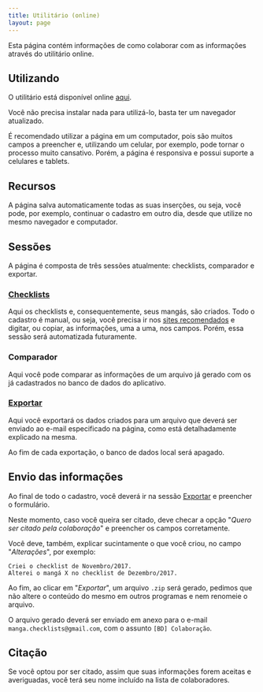```yaml
---
title: Utilitário (online)
layout: page
---
```


Esta página contém informações de como colaborar com as informações através do utilitário online.

## Utilizando

O utilitário está disponível online [aqui](https://alessandrojean.github.io/manga-checklists-data-manager). 

Você não precisa instalar nada para utilizá-lo, basta ter um navegador atualizado.

É recomendado utilizar a página em um computador, pois são muitos campos a preencher e, utilizando um celular, por exemplo, pode tornar o processo muito cansativo. Porém, a página é responsiva e possui suporte a celulares e tablets.

## Recursos

A página salva automaticamente todas as suas inserções, ou seja, você pode, por exemplo, continuar o cadastro em outro dia, desde que utilize no mesmo navegador e computador.

## Sessões

A página é composta de três sessões atualmente: checklists, comparador e exportar.

### [Checklists](https://alessandrojean.github.io/manga-checklists-data-manager/#/checklists)

Aqui os checklists e, consequentemente, seus mangás, são criados. Todo o cadastro é manual, ou seja, você precisa ir nos [sites recomendados](https://alessandrojean.github.io/manga-checklists-data/informacoes.html) e digitar, ou copiar, as informações, uma a uma, nos campos. Porém, essa sessão será automatizada futuramente.

### Comparador

Aqui você pode comparar as informações de um arquivo já gerado com os já cadastrados no banco de dados do aplicativo.

### [Exportar](https://alessandrojean.github.io/manga-checklists-data-manager/#/export)

Aqui você exportará os dados criados para um arquivo que deverá ser enviado ao e-mail especificado na página, como está detalhadamente explicado na mesma.

Ao fim de cada exportação, o banco de dados local será apagado.

## Envio das informações

Ao final de todo o cadastro, você deverá ir na sessão [Exportar](https://alessandrojean.github.io/manga-checklists-data-manager/#/export) e preencher o formulário. 

Neste momento, caso você queira ser citado, deve checar a opção "*Quero ser citado pela colaboração*" e preencher os campos corretamente.

Você deve, também, explicar sucintamente o que você criou, no campo "*Alterações*", por exemplo:

    Criei o checklist de Novembro/2017.
    Alterei o mangá X no checklist de Dezembro/2017.

Ao fim, ao clicar em "*Exportar*", um arquivo `.zip` será gerado, pedimos que não altere o conteúdo do mesmo em outros programas e nem renomeie o arquivo.

O arquivo gerado deverá ser enviado em anexo para o e-mail `manga.checklists@gmail.com`, com o assunto `[BD] Colaboração`.

## Citação

Se você optou por ser citado, assim que suas informações forem aceitas e averiguadas, você terá seu nome incluído na lista de colaboradores.